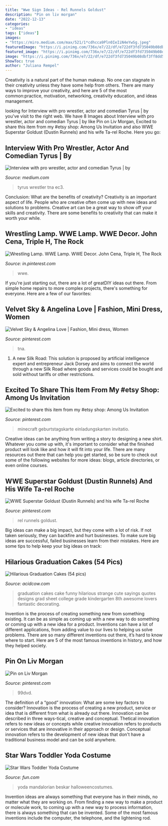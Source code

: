 ```yaml
---
title: "Wwe Sign Ideas - Rel Runnels Goldust"
description: "Pin on liv morgan"
date: "2022-12-13"
categories:
- "ideas"
tags: ["ideas"]
images:
- "https://miro.medium.com/max/521/1*cdhcca9Pln0IeIiN4eYwSg.jpeg"
featuredImage: "https://i.pinimg.com/736x/e7/22/df/e722df3fd735049b08dbf3ff8dd5d6a5.jpg"
featured_image: "https://i.pinimg.com/736x/e7/22/df/e722df3fd735049b08dbf3ff8dd5d6a5.jpg"
image: "https://i.pinimg.com/736x/e7/22/df/e722df3fd735049b08dbf3ff8dd5d6a5.jpg"
ShowToc: true
author: "Juliana Rempel"
---
```



Creativity is a natural part of the human makeup. No one can stagnate in their creativity unless they have some help from others. There are many ways to improve your creativity, and here are 5 of the most common:practice, motivation, networking, creativity education, and ideas management.

	

		
looking for Interview with pro wrestler, actor and comedian Tyrus | by you've visit to the right web. We have 8 Images about Interview with pro wrestler, actor and comedian Tyrus | by like Pin on Liv Morgan, Excited to share this item from my #etsy shop: Among Us Invitation and also WWE Superstar Goldust (Dustin Runnels) and his wife Ta-rel Roche. Here you go:
		
    
## Interview With Pro Wrestler, Actor And Comedian Tyrus | By

<img loading=lazy src="https://miro.medium.com/max/521/1*cdhcca9Pln0IeIiN4eYwSg.jpeg" onerror="this.onerror=null;this.src='https://tse1.mm.bing.net/th?id=OIP.yzd2Y47jftoKlcp9NKw-7QHaE-&amp;pid=15.1';" alt="Interview with pro wrestler, actor and comedian Tyrus | by">

_Source: medium.com_

>tyrus wrestler tna ec3. 

	

Conclusion: What are the benefits of creativity?
Creativity is an important aspect of life. People who are creative often come up with new ideas and solutions to problems. Creative art can be a great way to show off your skills and creativity. There are some benefits to creativity that can make it worth your while.

    
## Wrestling Lamp. WWE Lamp. WWE Decor. John Cena, Triple H, The Rock

<img loading=lazy src="https://i.pinimg.com/736x/99/10/fd/9910fdc9f6ba2d5324b08790a0f374c1.jpg" onerror="this.onerror=null;this.src='https://tse3.mm.bing.net/th?id=OIP.c72ZE-SNcaVgKSumGNZG3gHaLH&amp;pid=15.1';" alt="Wrestling Lamp. WWE Lamp. WWE Decor. John Cena, Triple H, The Rock">

_Source: in.pinterest.com_

>wwe. 

	

If you're just starting out, there are a lot of greatDIY ideas out there. From simple home repairs to more complex projects, there's something for everyone. Here are a few of our favorites: 

    
## Velvet Sky &amp; Angelina Love | Fashion, Mini Dress, Women

<img loading=lazy src="https://i.pinimg.com/736x/e7/22/df/e722df3fd735049b08dbf3ff8dd5d6a5.jpg" onerror="this.onerror=null;this.src='https://tse2.mm.bing.net/th?id=OIP.xsts0h79JAW7vhbhM30aggHaKF&amp;pid=15.1';" alt="Velvet Sky &amp; Angelina Love | Fashion, Mini dress, Women">

_Source: pinterest.com_

>tna. 

	

1. A new Silk Road: This solution is proposed by artificial intelligence expert and entrepreneur Jack Dorsey and aims to connect the world through a new Silk Road where goods and services could be bought and sold without tariffs or other restrictions.

    
## Excited To Share This Item From My #etsy Shop: Among Us Invitation

<img loading=lazy src="https://i.pinimg.com/736x/73/91/79/739179a386fa502d70324369a8f660c9.jpg" onerror="this.onerror=null;this.src='https://tse3.mm.bing.net/th?id=OIP.NvHdg8Uw6goLpsWjDZ-oQAHaLH&amp;pid=15.1';" alt="Excited to share this item from my #etsy shop: Among Us Invitation">

_Source: pinterest.com_

>minecraft geburtstagskarte einladungskarten invitatio. 

	

Creative ideas can be anything from writing a story to designing a new shirt. Whatever you come up with, it's important to consider what the finished product will look like and how it will fit into your life. There are many resources out there that can help you get started, so be sure to check out some of the following websites for more ideas: blogs, article directories, or even online courses.

    
## WWE Superstar Goldust (Dustin Runnels) And His Wife Ta-rel Roche

<img loading=lazy src="https://i.pinimg.com/736x/87/e3/ef/87e3ef2f94f869e64a3f34f5dea66571.jpg" onerror="this.onerror=null;this.src='https://tse1.mm.bing.net/th?id=OIP.VlOCnn8a9JMl9iwgjEjZBQHaJ4&amp;pid=15.1';" alt="WWE Superstar Goldust (Dustin Runnels) and his wife Ta-rel Roche">

_Source: pinterest.com_

>rel runnels goldust. 

	

Big ideas can make a big impact, but they come with a lot of risk. If not taken seriously, they can backfire and hurt businesses. To make sure big ideas are successful, failed businesses learn from their mistakes. Here are some tips to help keep your big ideas on track:

    
## Hilarious Graduation Cakes (54 Pics)

<img loading=lazy src="https://cdn.acidcow.com/pics/20100518/hilarious_graduation_cakes_09.jpg" onerror="this.onerror=null;this.src='https://tse3.mm.bing.net/th?id=OIP.ju7_nl9LrW3PlayYbKJiaQHaFe&amp;pid=15.1';" alt="Hilarious Graduation Cakes (54 pics)">

_Source: acidcow.com_

>graduation cakes cake funny hilarious strange cute sayings quotes designs grad sheet college grade kindergarten 8th awesome lovers fantastic decorating. 

	

Invention is the process of creating something new from something existing. It can be as simple as coming up with a new way to do something or coming up with a new idea for a product. Inventions can have a lot of different applications, from adding value to our lives to helping us solve problems. There are so many different inventions out there, it’s hard to know where to start. Here are 5 of the most famous inventions in history, and how they helped society.

    
## Pin On Liv Morgan

<img loading=lazy src="https://i.pinimg.com/736x/18/03/a4/1803a4854a533c0990800fda7fe92004.jpg" onerror="this.onerror=null;this.src='https://tse1.mm.bing.net/th?id=OIP.Wlxo6nVHwfMjdH-NvUocngHaH-&amp;pid=15.1';" alt="Pin on Liv Morgan">

_Source: pinterest.com_

>99dvd. 

	

The definition of a “good” innovation: What are some key factors to consider?
Innovation is the process of creating a new product, service or idea that is different from what is already out there. Innovation can be described in three ways-tical, creative and conceptual. Thetical innovation refers to new ideas or concepts while creative innovation refers to products or services that are innovative in their approach or design. Conceptual innovation refers to the development of new ideas that don't have a traditional business model and can be sold anywhere.

    
## Star Wars Toddler Yoda Costume

<img loading=lazy src="https://images.fun.com/products/41058/2-1-77562/star-wars-toddler-yoda-costume.jpg" onerror="this.onerror=null;this.src='https://tse4.mm.bing.net/th?id=OIP.muqTnjBPvmmbhG2vRRP2xQHaKl&amp;pid=15.1';" alt="Star Wars Toddler Yoda Costume">

_Source: fun.com_

>yoda mandalorian beskar halloweencostumes. 

	

Invention ideas are always something that everyone has in their minds, no matter what they are working on. From finding a new way to make a product or molecule work, to coming up with a new way to process information, there is always something that can be invented. Some of the most famous inventions include the computer, the telephone, and the lightening rod.

